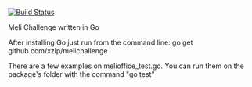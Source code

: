 [![Build Status](https://travis-ci.org/xzip/melichallenge.svg?branch=master)](https://travis-ci.org/xzip/melichallenge#)

Meli Challenge written in Go

After installing Go just run from the command line:
go get github.com/xzip/melichallenge

There are a few examples on melioffice_test.go. You can run them on the package's folder with the command "go test"
